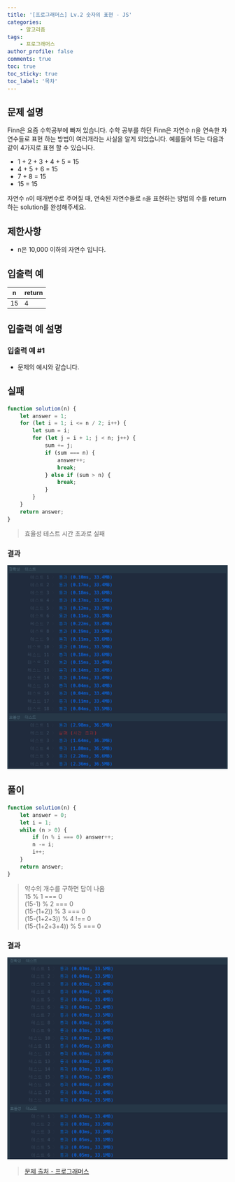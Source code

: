 ```yaml
---
title: '[프로그래머스] Lv.2 숫자의 표현 - JS'
categories:
    - 알고리즘
tags:
    - 프로그래머스
author_profile: false
comments: true
toc: true
toc_sticky: true
toc_label: '목차'
---
```


## 문제 설명

Finn은 요즘 수학공부에 빠져 있습니다. 수학 공부를 하던 Finn은 자연수 n을 연속한 자연수들로 표현 하는 방법이 여러개라는 사실을 알게 되었습니다. 예를들어 15는 다음과 같이 4가지로 표현 할 수 있습니다.

-   1 + 2 + 3 + 4 + 5 = 15
-   4 + 5 + 6 = 15
-   7 + 8 = 15
-   15 = 15

자연수 `n`이 매개변수로 주어질 때, 연속된 자연수들로 `n`을 표현하는 방법의 수를 return하는 solution를 완성해주세요.

## 제한사항

-   n은 10,000 이하의 자연수 입니다.

## 입출력 예

| n   | return |
| --- | ------ |
| 15  | 4      |

## 입출력 예 설명

### 입출력 예 #1

-   문제의 예시와 같습니다.

## 실패

```javascript
function solution(n) {
    let answer = 1;
    for (let i = 1; i <= n / 2; i++) {
        let sum = i;
        for (let j = i + 1; j < n; j++) {
            sum += j;
            if (sum === n) {
                answer++;
                break;
            } else if (sum > n) {
                break;
            }
        }
    }
    return answer;
}
```

> 효율성 테스트 시간 초과로 실패

### 결과

![result1](/assets/images/2023/10/02/algorithm-83-result1.png)

## 풀이

```javascript
function solution(n) {
    let answer = 0;
    let i = 1;
    while (n > 0) {
        if (n % i === 0) answer++;
        n -= i;
        i++;
    }
    return answer;
}
```

> 약수의 개수를 구하면 답이 나옴  
> 15 % 1 === 0  
> (15-1) % 2 === 0  
> (15-(1+2)) % 3 === 0  
> (15-(1+2+3)) % 4 !== 0  
> (15-(1+2+3+4)) % 5 === 0

### 결과

![result2](/assets/images/2023/10/02/algorithm-83-result2.png)

> [문제 출처 - 프로그래머스](https://school.programmers.co.kr/learn/courses/30/lessons/12924)
